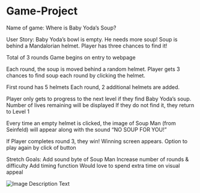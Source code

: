 # Game-Project

Name of game: Where is Baby Yoda’s Soup?

User Story: Baby Yoda’s bowl is empty. He needs more soup! 
Soup is behind a Mandalorian helmet. Player has three chances to find it!

Total of 3 rounds
Game begins on entry to webpage

Each round, the soup is moved behind a random helmet. 
Player gets 3 chances to find soup each round by clicking the helmet.

First round has 5 helmets
Each round, 2 additional helmets are added.

Player only gets to progress to the next level if they find Baby Yoda’s soup.
Number of lives remaining will be displayed
If they do not find it, they return to Level 1

Every time an empty helmet is clicked, the image of Soup Man (from Seinfeld) will appear along with the sound “NO SOUP FOR YOU!” 

If Player completes round 3, they win! Winning screen appears.
Option to play again by click of button 

Stretch Goals:
Add sound byte of Soup Man
Increase number of rounds & difficulty 
Add timing function
Would love to spend extra time on visual appeal

![Image Description Text](~sei/baby-yoda/Game-Project/Wireframe.jpg)